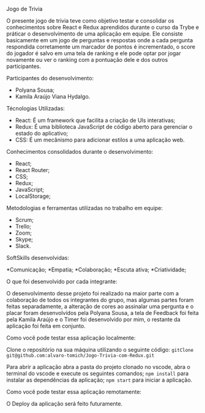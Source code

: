 Jogo de Trivia

O presente jogo de trivia teve como objetivo testar e consolidar os conhecimentos sobre React e Redux aprendidos durante o curso da Trybe e práticar o desenvolvimento de uma aplicação em equipe. Ele consiste basicamente em um jogo de perguntas e respostas onde a cada pergunta respondida corretamente um marcador de pontos é incrementado, o score do jogador é salvo em uma tela de ranking e ele pode optar por jogar novamente ou ver o ranking com a pontuação dele e dos outros participantes.

Participantes do desenvolvimento:
  * Polyana Sousa;
  * Kamila Araújo Viana Hydalgo.

Técnologias Utilizadas:
  * React: É um framework que facilita a criação de UIs interativas;
  * Redux: É uma biblioteca JavaScript de código aberto para gerenciar o estado do aplicativo;
  *   CSS: É um mecânismo para adicionar estilos a uma aplicação web.

Conhecimentos consolidados durante o desenvolvimento:

  * React;
  * React Router;
  * CSS;
  * Redux;
  * JavaScript;
  * LocalStorage;

Metodologias e ferramentas utilizadas no trabalho em equipe:

  * Scrum;
  * Trello;
  * Zoom;
  * Skype;
  * Slack.

SoftSkills desenvolvidas:
  
  *Comunicação;
  *Empatia;
  *Colaboração;
  *Escuta ativa;
  *Criatividade;

O que foi desenvolvido por cada integrante:

  O desenvolvimento desse projeto foi realizado na maior parte com a colaboração de todos os integrantes do grupo, mas algumas partes foram feitas separadamente, a alteração de cores ao assinalar uma pergunta e o placar foram desenvolvídos pela Polyana Sousa, a tela de Feedback foi feita pela Kamila Araújo e o Timer foi desenvolvido por mim, o restante da aplicação foi feita em conjunto.

Como você pode testar essa aplicação localmente:

  Clone o repositório na sua máquina utilizando o seguinte código:
  ```gitClone git@github.com:alvaro-tomich/Jogo-Trivia-com-Redux.git```

  Para abrir a aplicação abra a pasta do projeto clonado no vscode, abra o terminal do vscode e execute os seguintes comandos;
  ```npm install``` para instalar as dependências da aplicação;
  ```npm start``` para iniciar a aplicação.

Como você pode testar essa aplicação remotamente:

 O Deploy da aplicação será feito futuramente.
